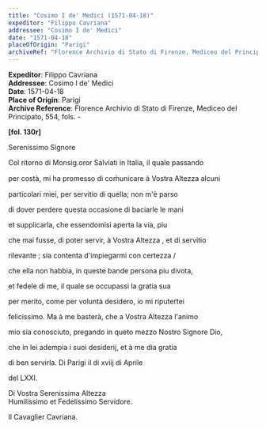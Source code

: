 ```yaml
---
title: "Cosimo I de' Medici (1571-04-18)"
expeditor: "Filippo Cavriana"
addressee: "Cosimo I de' Medici"
date: "1571-04-18"
placeOfOrigin: "Parigi"
archiveRef: "Florence Archivio di Stato di Firenze, Mediceo del Principato, 554, fols. -"
---
```


**Expeditor**: Filippo Cavriana  
**Addressee**: Cosimo I de' Medici  
**Date**: 1571-04-18  
**Place of Origin**: Parigi  
**Archive Reference**: Florence Archivio di Stato di Firenze, Mediceo del Principato, 554, fols. -  


**[fol. 130r]**

Serenissimo Signore 

  
Col ritorno di Monsig.oror Salviati in Italia, il quale passando 
            
per costà, mi ha promesso di com̍unicare à Vostra Altezza  alcuni 
            
particolari miei, per servitio di quella; non m'è parso 
            
di dover perdere questa occasione di baciarle le mani 
            
et supplicarla, che essendomisi aperta la via, piu 
            
che mai fusse, di poter servir, à Vostra Altezza , et di servitio 
            
rilevante ; sia contenta d'impiegarmi con certezza / 
            
che ella non habbia, in queste bande persona piu divota, 
            
et fedele di me, il quale se occupassi la gratia sua 
            
per merito, come per voluntà desidero, io mi riputertei 
            
felicissimo. Ma à me basterà, che a Vostra Altezza  l'animo 
            
mio sia conosciuto, pregando in queto mezzo Nostro Signore  Dio, 
            
che in lei adempia i suoi desiderij, et à me dia gratia 
            
di ben servirla. Di Parigi il di xviij di Aprile 
            
del LXXI.
        

  
Di Vostra Serenissima Altezza   
Humilissimo  et Fedelissimo  Servidore.
            
Il Cavaglier Cavriana.
        

